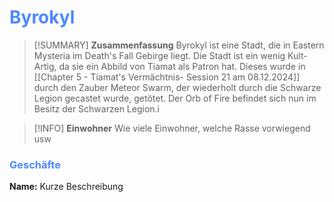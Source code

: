 # <font color = 4d88fd>Byrokyl</font>

>[!SUMMARY] **Zusammenfassung**
>Byrokyl ist eine Stadt, die in Eastern Mysteria im Death's Fall Gebirge liegt. Die Stadt ist ein wenig Kult-Artig, da sie ein Abbild von Tiamat als Patron hat. Dieses wurde in [[Chapter 5 - Tiamat's Vermächtnis- Session 21 am 08.12.2024]] durch den Zauber Meteor Swarm, der wiederholt durch die Schwarze Legion gecastet wurde, getötet. Der Orb of Fire befindet sich nun im Besitz der Schwarzen Legion.i

>[!INFO] **Einwohner**
>Wie viele Einwohner, welche Rasse vorwiegend usw

### <font color = 4d88fd>Geschäfte</font>
**Name:** Kurze Beschreibung